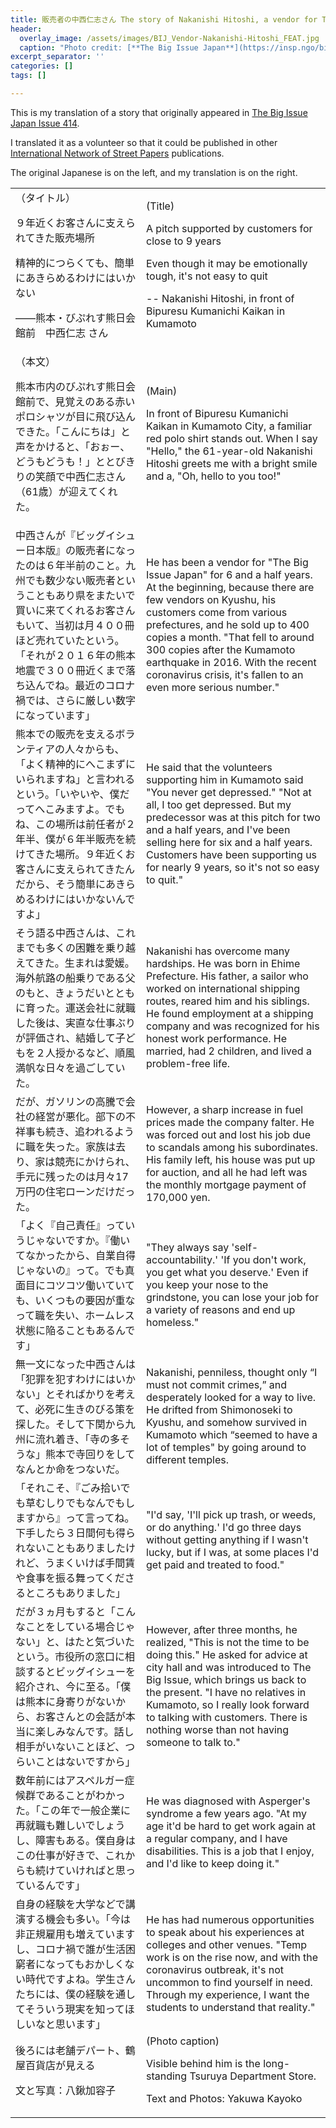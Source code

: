 ```yaml
---
title: 販売者の中西仁志さん The story of Nakanishi Hitoshi, a vendor for The Big Issue Japan
header:
  overlay_image: /assets/images/BIJ_Vendor-Nakanishi-Hitoshi_FEAT.jpg
  caption: "Photo credit: [**The Big Issue Japan**](https://insp.ngo/big-issue-japans-nakanishi-hitoshi-customers-have-been-supporting-us-for-nearly-nine-years-its-easy-not-to-quit/)"
excerpt_separator: ''
categories: []
tags: []

---
```


This is my translation of a story that originally appeared in [The Big Issue Japan Issue 414](https://www.bigissue.jp/backnumber/414/).

I translated it as a volunteer so that it could be published in other [International Network of Street Papers](https://insp.ngo/) publications.

The original Japanese is on the left, and my translation is on the right.

<table>
  <tr>
   <td>（タイトル）
<p>
９年近くお客さんに支えられてきた販売場所
<p>
精神的につらくても、簡単にあきらめるわけにはいかない
<p>
——熊本・びぷれす熊日会館前　中西仁志 さん 
   <td>(Title)
<p>
A pitch supported by customers for close to 9 years
<p>
Even though it may be emotionally tough, it's not easy to quit
<p>
-- Nakanishi Hitoshi, in front of Bipuresu Kumanichi Kaikan in Kumamoto
  <tr>
   <td>（本文）
<p>
熊本市内のびぷれす熊日会館前で、見覚えのある赤いポロシャツが目に飛び込んできた。「こんにちは」と声をかけると、「おぉー、どうもどうも！」ととびきりの笑顔で中西仁志さん（61歳）が迎えてくれた。
   <td>(Main)
<p>
In front of Bipuresu Kumanichi Kaikan in Kumamoto City, a familiar red polo shirt stands out. When I say "Hello," the 61-year-old Nakanishi Hitoshi greets me with a bright smile and a, "Oh, hello to you too!"
  <tr>
   <td>中西さんが『ビッグイシュー日本版』の販売者になったのは６年半前のこと。九州でも数少ない販売者ということもあり県をまたいで買いに来てくれるお客さんもいて、当初は月４００冊ほど売れていたという。「それが２０１６年の熊本地震で３００冊近くまで落ち込んでね。最近のコロナ禍では、さらに厳しい数字になっています」
   </td>
   <td>He has been a vendor for "The Big Issue Japan" for 6 and a half years. At the beginning, because there are few vendors on Kyushu, his customers come from various prefectures, and he sold up to 400 copies a month. "That fell to around 300 copies after the Kumamoto earthquake in 2016. With the recent coronavirus crisis, it's fallen to an even more serious number."
   </td>
  </tr>
  <tr>
   <td>熊本での販売を支えるボランティアの人々からも、「よく精神的にへこまずにいられますね」と言われるという。「いやいや、僕だってへこみますよ。でもね、この場所は前任者が２年半、僕が６年半販売を続けてきた場所。９年近くお客さんに支えられてきたんだから、そう簡単にあきらめるわけにはいかないんですよ」
   </td>
   <td>He said that the volunteers supporting him in Kumamoto said "You never get depressed." "Not at all, I too get depressed. But my predecessor was at this pitch for two and a half years, and I've been selling here for six and a half years. Customers have been supporting us for nearly 9 years, so it's not so easy to quit."
   </td>
  </tr>
  <tr>
   <td>そう語る中西さんは、これまでも多くの困難を乗り越えてきた。生まれは愛媛。海外航路の船乗りである父のもと、きょうだいとともに育った。運送会社に就職した後は、実直な仕事ぶりが評価され、結婚して子どもを２人授かるなど、順風満帆な日々を過ごしていた。
   </td>
   <td>Nakanishi has overcome many hardships. He was born in Ehime Prefecture. His father, a sailor who worked on international shipping routes, reared him and his siblings. He found employment at a shipping company and was recognized for his honest work performance. He married, had 2 children, and lived a problem-free life.
   </td>
  </tr>
  <tr>
   <td>だが、ガソリンの高騰で会社の経営が悪化。部下の不祥事も続き、追われるように職を失った。家族は去り、家は競売にかけられ、手元に残ったのは月々17万円の住宅ローンだけだった。
   </td>
   <td>However, a sharp increase in fuel prices made the company falter. He was forced out and lost his job due to scandals among his subordinates. His family left, his house was put up for auction, and all he had left was the monthly mortgage payment of 170,000 yen.
   </td>
  </tr>
  <tr>
   <td>「よく『自己責任』っていうじゃないですか。『働いてなかったから、自業自得じゃないの』って。でも真面目にコツコツ働いていても、いくつもの要因が重なって職を失い、ホームレス状態に陥ることもあるんです」
   </td>
   <td>"They always say 'self-accountability.' 'If you don't work, you get what you deserve.' Even if you keep your nose to the grindstone, you can lose your job for a variety of reasons and end up homeless." 
   </td>
  </tr>
  <tr>
   <td>無一文になった中西さんは「犯罪を犯すわけにはいかない」とそればかりを考えて、必死に生きのびる策を探した。そして下関から九州に流れ着き、「寺の多そうな」熊本で寺回りをしてなんとか命をつないだ。
   </td>
   <td>Nakanishi, penniless, thought only “I must not commit crimes,” and desperately looked for a way to live. He drifted from Shimonoseki to Kyushu, and somehow survived in Kumamoto which “seemed to have a lot of temples" by going around to different temples. 
   </td>
  </tr>
  <tr>
   <td>「それこそ、『ごみ拾いでも草むしりでもなんでもしますから』って言ってね。下手したら３日間何も得られないこともありましたけれど、うまくいけば手間賃や食事を振る舞ってくださるところもありました」
   </td>
   <td>"I'd say, 'I'll pick up trash, or weeds, or do anything.' I'd go three days without getting anything if I wasn't lucky, but if I was, at some places I'd get paid and treated to food."
   </td>
  </tr>
  <tr>
   <td>だが３ヵ月もすると「こんなことをしている場合じゃない」と、はたと気づいたという。市役所の窓口に相談するとビッグイシューを紹介され、今に至る。「僕は熊本に身寄りがないから、お客さんとの会話が本当に楽しみなんです。話し相手がいないことほど、つらいことはないですから」
   </td>
   <td>However, after three months, he realized, "This is not the time to be doing this." He asked for advice at city hall and was introduced to The Big Issue, which brings us back to the present. "I have no relatives in Kumamoto, so I really look forward to talking with customers. There is nothing worse than not having someone to talk to."
   </td>
  </tr>
  <tr>
   <td>数年前にはアスペルガー症候群であることがわかった。「この年で一般企業に再就職も難しいでしょうし、障害もある。僕自身はこの仕事が好きで、これからも続けていければと思っているんです」
   </td>
   <td>He was diagnosed with Asperger's syndrome a few years ago. "At my age it'd be hard to get work again at a regular company, and I have disabilities. This is a job that I enjoy, and I'd like to keep doing it."
   </td>
  </tr>
  <tr>
   <td>自身の経験を大学などで講演する機会も多い。「今は非正規雇用も増えていますし、コロナ禍で誰が生活困窮者になってもおかしくない時代ですよね。学生さんたちには、僕の経験を通してそういう現実を知ってほしいなと思います」
   </td>
   <td>He has had numerous opportunities to speak about his experiences at colleges and other venues. "Temp work is on the rise now, and with the coronavirus outbreak, it's not uncommon to find yourself in need. Through my experience, I want the students to understand that reality."
   </td>
  </tr>
  <tr>
   <td>後ろには老舗デパート、鶴屋百貨店が見える
<p>
文と写真：八鍬加容子
   <td>(Photo caption)
<p>
Visible behind him is the long-standing Tsuruya Department Store.
<p>
Text and Photos: Yakuwa Kayoko

</p></p></td></p></td></tr></p></td></p></td></tr></p></p></p></td></p></p></p></td></tr></table>
